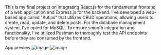 This is my final project on integrating React.js for the fundamental frontend of a web application and Express.js for the backend. 
I've developed a web-based app called "Kutips" that utilizes CRUD operations, allowing users to create, read, update, and delete posts.
For the database management system, I've opted for MySQL. To ensure smooth integration and functionality, I've utilized Postman to thoroughly test
the API endpoints before they are consumed by the frontend.

App preview
![image](https://github.com/tiarapus/ujianReact/assets/86874248/cd69c76b-eba0-49cb-8084-ba266a4a1b66)
![image](https://github.com/tiarapus/ujianReact/assets/86874248/e99d4360-1ef1-4537-9972-b35aff573599)
